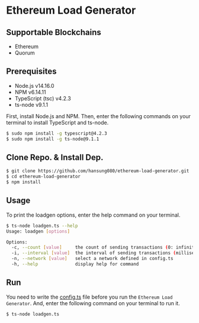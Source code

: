 # Ethereum Load Generator

## Supportable Blockchains
- Ethereum
- Quorum

## Prerequisites
- Node.js v14.16.0
- NPM v6.14.11
- TypeScript (tsc) v4.2.3
- ts-node v9.1.1

First, install Node.js and NPM. Then, enter the following commands on your terminal to install TypeScript and ts-node.
```sh
$ sudo npm install -g typescript@4.2.3
$ sudo npm install -g ts-node@9.1.1
```

## Clone Repo. & Install Dep.
```sh
$ git clone https://github.com/hansung080/ethereum-load-generator.git
$ cd ethereum-load-generator
$ npm install
```

## Usage
To print the loadgen options, enter the help command on your terminal.
```sh
$ ts-node loadgen.ts --help
Usage: loadgen [options]

Options:
  -c, --count [value]     the count of sending transactions (0: infinite)
  -i, --interval [value]  the interval of sending transactions (millisecond)
  -n, --network [value]   select a network defined in config.ts
  -h, --help              display help for command
```

## Run
You need to write the [config.ts] file before you run the `Ethereum Load Generator`.
And, enter the following command on your terminal to run it. 
```sh
$ ts-node loadgen.ts
```

[config.ts]: <./config.ts>
